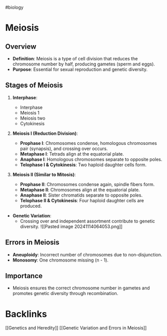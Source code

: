 #biology
# Meiosis
## Overview
- **Definition**: Meiosis is a type of cell division that reduces the chromosome number by half, producing gametes (sperm and eggs).
- **Purpose**: Essential for sexual reproduction and genetic diversity.
## Stages of Meiosis
1. **Interphase**: 
   -  Interphase
   -  Meiosis 1
   - Meiosis two
   - Cytokinesis

2. **Meiosis I (Reduction Division)**:
   - **Prophase I**: Chromosomes condense, homologous chromosomes pair (synapsis), and crossing over occurs.
   - **Metaphase I**: Tetrads align at the equatorial plate.
   - **Anaphase I**: Homologous chromosomes separate to opposite poles.
   - **Telophase I & Cytokinesis**: Two haploid daughter cells form.

3. **Meiosis II (Similar to Mitosis)**:
   - **Prophase II**: Chromosomes condense again, spindle fibers form.
   - **Metaphase II**: Chromosomes align at the equatorial plate.
   - **Anaphase II**: Sister chromatids separate to opposite poles.
   - **Telophase II & Cytokinesis**: Four haploid daughter cells are produced.
  
- **Genetic Variation**: 
  - Crossing over and independent assortment contribute to genetic diversity.
![[Pasted image 20241114064053.png]]
## Errors in Meiosis
- **Aneuploidy**: Incorrect number of chromosomes due to non-disjunction.
- **Monosomy**: One chromosome missing (n - 1).

## Importance
- Meiosis ensures the correct chromosome number in gametes and promotes genetic diversity through recombination.

# Backlinks

[[Genetics and Heredity]]
[[Genetic Variation and Errors in Meiosis]]
